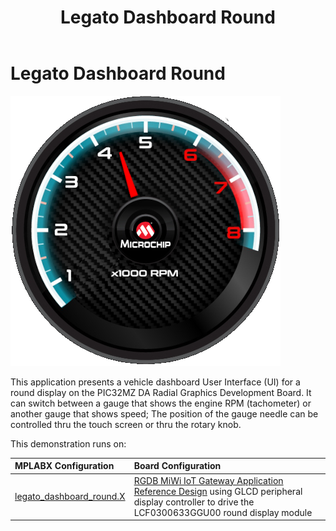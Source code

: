 ﻿---
parent: Example Applications
title: Legato Dashboard Round
nav_order: 2
---

# Legato Dashboard Round

![](./../../images/legato_dashboard_round.png)

This application presents a vehicle dashboard User Interface (UI) for a round display on the PIC32MZ DA Radial Graphics Development Board. It can switch between a gauge that shows the engine RPM (tachometer) or another gauge that shows speed; The position of the gauge needle can be controlled thru the touch screen or thru the rotary knob.

This demonstration runs on:

|MPLABX Configuration|Board Configuration|
|:-------------------|:------------------|
|[legato\_dashboard\_round.X](./firmware/legato_db_mzda_rgdb.X/readme.md)| [RGDB MiWi IoT Gateway Application Reference Design](https://www.microchip.com/en-us/tools-resources/reference-designs/rgdb-miwi-iot-gateway-application-demonstration-application) using GLCD peripheral display controller to drive the LCF0300633GGU00 round display module|


 
